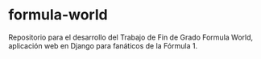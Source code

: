 # formula-world
Repositorio para el desarrollo del Trabajo de Fin de Grado Formula World, aplicación web en Django para fanáticos de la Fórmula 1.
